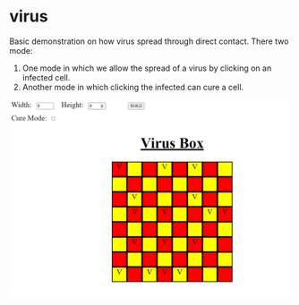 # virus
Basic demonstration on how virus spread through direct contact.
There two mode: 
1. One mode in which we allow the spread of a virus by clicking on an infected cell.
2. Another mode in which clicking the infected can cure a cell.

![Sample](img/sample.PNG)